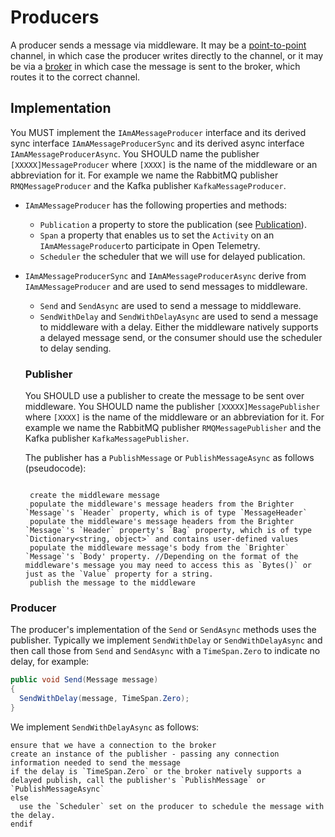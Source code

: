# Producers

A producer sends a message via middleware. It may be a [point-to-point](https://www.enterpriseintegrationpatterns.com/patterns/messaging/PointToPointChannel.html) channel, in which case the producer writes directly to the channel, or it may be via a [broker](https://www.enterpriseintegrationpatterns.com/patterns/messaging/MessageBroker.html) in which case the message is sent to the broker, which routes it to the correct channel.

## Implementation

You MUST implement the `IAmAMessageProducer` interface and its derived sync interface `IAmAMessageProducerSync` and its derived async interface `IAmAMessageProducerAsync`. You SHOULD name the publisher `[XXXXX]MessageProducer` where `[XXXX]` is the name of the middleware or an abbreviation for it. For example we name the RabbitMQ publisher `RMQMessageProducer` and the Kafka publisher `KafkaMessageProducer`.

- `IAmAMessageProducer` has the following properties and methods:
  - `Publication` a property to store the publication (see [Publication](./publication.md)).
  - `Span` a property that enables us to set the `Activity` on an `IAmAMessageProducer`to participate in Open Telemetry.
  - `Scheduler` the scheduler that we will use for delayed publication.
- `IAmAMessageProducerSync` and `IAmAMessageProducerAsync` derive from `IAmAMessageProducer` and are used to send messages to middleware.
  - `Send` and `SendAsync` are used to send a message to middleware.
  - `SendWithDelay` and `SendWithDelayAsync` are used to send a message to middleware with a delay. Either the middleware natively supports a delayed message send, or the consumer should use the scheduler to delay sending.

  ### Publisher

  You SHOULD use a publisher to create the message to be sent over middleware. You SHOULD name the publisher `[XXXXX]MessagePublisher` where `[XXXX]` is the name of the middleware or an abbreviation for it. For example we name the RabbitMQ publisher `RMQMessagePublisher` and the Kafka publisher `KafkaMessagePublisher`.
  
  The publisher has a `PublishMessage` or `PublishMessageAsync` as follows (pseudocode):

  ```pseudo

   create the middleware message
   populate the middleware's message headers from the Brighter `Message`'s `Header` property, which is of type `MessageHeader`
   populate the middleware's message headers from the Brighter `Message`'s `Header` property's `Bag` property, which is of type `Dictionary<string, object>` and contains user-defined values
   populate the middleware message's body from the `Brighter` `Message`'s `Body' property. //Depending on the format of the middleware's message you may need to access this as `Bytes()` or just as the `Value` property for a string.
   publish the message to the middleware

  ```

### Producer

The producer's implementation of the `Send` or `SendAsync` methods uses the publisher. Typically we implement `SendWithDelay` or `SendWithDelayAsync` and then call those from `Send` and `SendAsync` with a `TimeSpan.Zero` to indicate no delay, for example:

```csharp
public void Send(Message message)
{
  SendWithDelay(message, TimeSpan.Zero);
}
```        

We implement `SendWithDelayAsync` as follows:

```pseudo
ensure that we have a connection to the broker
create an instance of the publisher - passing any connection information needed to send the message
if the delay is `TimeSpan.Zero` or the broker natively supports a delayed publish, call the publisher's `PublishMessage` or `PublishMessageAsync`
else
  use the `Scheduler` set on the producer to schedule the message with the delay.
endif

```

